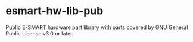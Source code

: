 # esmart-hw-lib-pub
Public E-SMART hardware part library with parts covered by GNU General Public License v3.0 or later.
